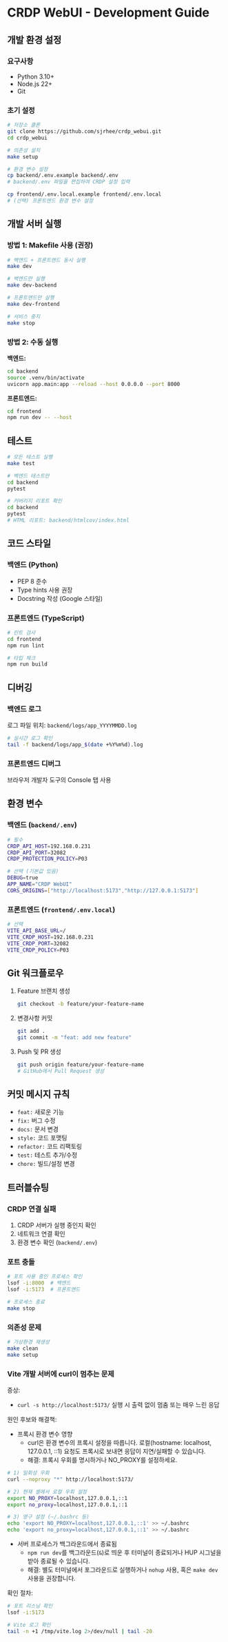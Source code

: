# CRDP WebUI - Development Guide

## 개발 환경 설정

### 요구사항

- Python 3.10+
- Node.js 22+
- Git

### 초기 설정

```bash
# 저장소 클론
git clone https://github.com/sjrhee/crdp_webui.git
cd crdp_webui

# 의존성 설치
make setup

# 환경 변수 설정
cp backend/.env.example backend/.env
# backend/.env 파일을 편집하여 CRDP 설정 입력

cp frontend/.env.local.example frontend/.env.local
# (선택) 프론트엔드 환경 변수 설정
```

## 개발 서버 실행

### 방법 1: Makefile 사용 (권장)

```bash
# 백엔드 + 프론트엔드 동시 실행
make dev

# 백엔드만 실행
make dev-backend

# 프론트엔드만 실행
make dev-frontend

# 서비스 중지
make stop
```

### 방법 2: 수동 실행

**백엔드:**
```bash
cd backend
source .venv/bin/activate
uvicorn app.main:app --reload --host 0.0.0.0 --port 8000
```

**프론트엔드:**
```bash
cd frontend
npm run dev -- --host
```

## 테스트

```bash
# 모든 테스트 실행
make test

# 백엔드 테스트만
cd backend
pytest

# 커버리지 리포트 확인
cd backend
pytest
# HTML 리포트: backend/htmlcov/index.html
```

## 코드 스타일

### 백엔드 (Python)

- PEP 8 준수
- Type hints 사용 권장
- Docstring 작성 (Google 스타일)

### 프론트엔드 (TypeScript)

```bash
# 린트 검사
cd frontend
npm run lint

# 타입 체크
npm run build
```

## 디버깅

### 백엔드 로그

로그 파일 위치: `backend/logs/app_YYYYMMDD.log`

```bash
# 실시간 로그 확인
tail -f backend/logs/app_$(date +%Y%m%d).log
```

### 프론트엔드 디버그

브라우저 개발자 도구의 Console 탭 사용

## 환경 변수

### 백엔드 (`backend/.env`)

```bash
# 필수
CRDP_API_HOST=192.168.0.231
CRDP_API_PORT=32082
CRDP_PROTECTION_POLICY=P03

# 선택 (기본값 있음)
DEBUG=true
APP_NAME="CRDP WebUI"
CORS_ORIGINS=["http://localhost:5173","http://127.0.0.1:5173"]
```

### 프론트엔드 (`frontend/.env.local`)

```bash
# 선택
VITE_API_BASE_URL=/
VITE_CRDP_HOST=192.168.0.231
VITE_CRDP_PORT=32082
VITE_CRDP_POLICY=P03
```

## Git 워크플로우

1. Feature 브랜치 생성
   ```bash
   git checkout -b feature/your-feature-name
   ```

2. 변경사항 커밋
   ```bash
   git add .
   git commit -m "feat: add new feature"
   ```

3. Push 및 PR 생성
   ```bash
   git push origin feature/your-feature-name
   # GitHub에서 Pull Request 생성
   ```

## 커밋 메시지 규칙

- `feat:` 새로운 기능
- `fix:` 버그 수정
- `docs:` 문서 변경
- `style:` 코드 포맷팅
- `refactor:` 코드 리팩토링
- `test:` 테스트 추가/수정
- `chore:` 빌드/설정 변경

## 트러블슈팅

### CRDP 연결 실패

1. CRDP 서버가 실행 중인지 확인
2. 네트워크 연결 확인
3. 환경 변수 확인 (`backend/.env`)

### 포트 충돌

```bash
# 포트 사용 중인 프로세스 확인
lsof -i:8000  # 백엔드
lsof -i:5173  # 프론트엔드

# 프로세스 종료
make stop
```

### 의존성 문제

```bash
# 가상환경 재생성
make clean
make setup
```

### Vite 개발 서버에 curl이 멈추는 문제

증상:
- `curl -s http://localhost:5173/` 실행 시 출력 없이 멈춤 또는 매우 느린 응답

원인 후보와 해결책:
- 프록시 환경 변수 영향
   - curl은 환경 변수의 프록시 설정을 따릅니다. 로컬(hostname: localhost, 127.0.0.1, ::1) 요청도 프록시로 보내면 응답이 지연/실패할 수 있습니다.
   - 해결: 프록시 우회를 명시하거나 NO_PROXY를 설정하세요.

```bash
# 1) 일회성 우회
curl --noproxy "*" http://localhost:5173/

# 2) 현재 셸에서 로컬 우회 설정
export NO_PROXY=localhost,127.0.0.1,::1
export no_proxy=localhost,127.0.0.1,::1

# 3) 영구 설정 (~/.bashrc 등)
echo 'export NO_PROXY=localhost,127.0.0.1,::1' >> ~/.bashrc
echo 'export no_proxy=localhost,127.0.0.1,::1' >> ~/.bashrc
```

- 서버 프로세스가 백그라운드에서 종료됨
   - `npm run dev`를 백그라운드(`&`)로 띄운 후 터미널이 종료되거나 HUP 시그널을 받아 종료될 수 있습니다.
   - 해결: 별도 터미널에서 포그라운드로 실행하거나 `nohup` 사용, 혹은 `make dev` 사용을 권장합니다.

확인 절차:
```bash
# 포트 리스닝 확인
lsof -i:5173

# Vite 로그 확인
tail -n +1 /tmp/vite.log 2>/dev/null | tail -20
```

